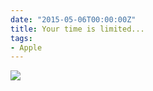 ```yaml
---
date: "2015-05-06T00:00:00Z"
title: Your time is limited...
tags:
- Apple
---
```


![](http://media-cache-ak0.pinimg.com/736x/88/03/b9/8803b9a0b234e8454e22fd691ba19188.jpg)